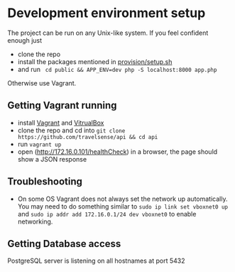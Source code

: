 # Development environment setup
The project can be run on any Unix-like system. If you feel confident enough just 
* clone the repo
* install the packages mentioned in [provision/setup.sh](../provision/setup.sh)
* and run ``` cd public && APP_ENV=dev php -S localhost:8000 app.php```

Otherwise use Vagrant.

## Getting Vagrant running
* install [Vagrant](https://www.vagrantup.com/) and [VitrualBox](https://www.virtualbox.org)
* clone the repo and cd into ```git clone https://github.com/travelsense/api && cd api```
* run ```vagrant up```
* open (http://172.16.0.101/healthCheck) in a browser, the page should show a JSON response

## Troubleshooting
* On some OS Vagrant does not always set the network up automatically. You may need to do something similar to `sudo ip link set vboxnet0 up` and `sudo ip addr add 172.16.0.1/24 dev vboxnet0` to enable networking.

## Getting Database access
PostgreSQL server is listening on all hostnames at port 5432
